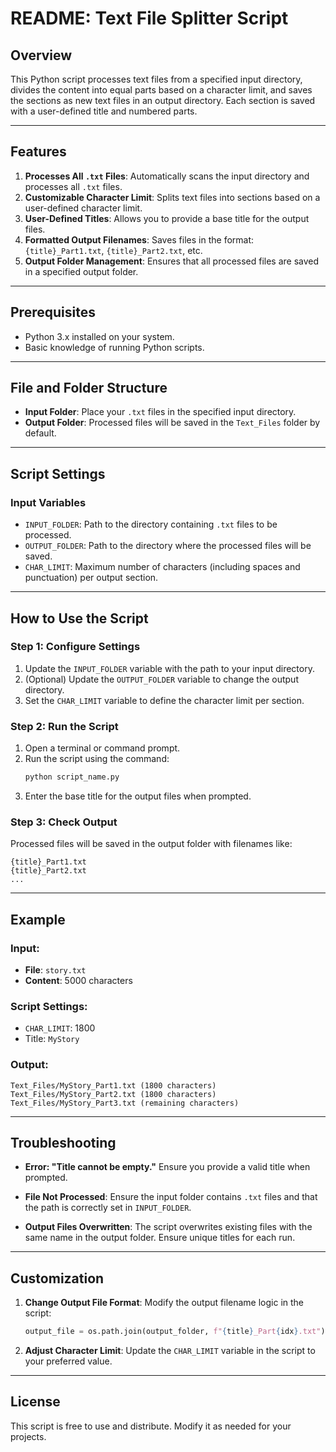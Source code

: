 # README: Text File Splitter Script

## Overview
This Python script processes text files from a specified input directory, divides the content into equal parts based on a character limit, and saves the sections as new text files in an output directory. Each section is saved with a user-defined title and numbered parts.

---

## Features
1. **Processes All `.txt` Files**: Automatically scans the input directory and processes all `.txt` files.
2. **Customizable Character Limit**: Splits text files into sections based on a user-defined character limit.
3. **User-Defined Titles**: Allows you to provide a base title for the output files.
4. **Formatted Output Filenames**: Saves files in the format: `{title}_Part1.txt`, `{title}_Part2.txt`, etc.
5. **Output Folder Management**: Ensures that all processed files are saved in a specified output folder.

---

## Prerequisites
- Python 3.x installed on your system.
- Basic knowledge of running Python scripts.

---

## File and Folder Structure
- **Input Folder**: Place your `.txt` files in the specified input directory.
- **Output Folder**: Processed files will be saved in the `Text_Files` folder by default.

---

## Script Settings
### Input Variables
- `INPUT_FOLDER`: Path to the directory containing `.txt` files to be processed.
- `OUTPUT_FOLDER`: Path to the directory where the processed files will be saved.
- `CHAR_LIMIT`: Maximum number of characters (including spaces and punctuation) per output section.

---

## How to Use the Script
### Step 1: Configure Settings
1. Update the `INPUT_FOLDER` variable with the path to your input directory.
2. (Optional) Update the `OUTPUT_FOLDER` variable to change the output directory.
3. Set the `CHAR_LIMIT` variable to define the character limit per section.

### Step 2: Run the Script
1. Open a terminal or command prompt.
2. Run the script using the command:
   ```bash
   python script_name.py
   ```
3. Enter the base title for the output files when prompted.

### Step 3: Check Output
Processed files will be saved in the output folder with filenames like:
```
{title}_Part1.txt
{title}_Part2.txt
...
```

---

## Example
### Input:
- **File**: `story.txt`
- **Content**: 5000 characters

### Script Settings:
- `CHAR_LIMIT`: 1800
- Title: `MyStory`

### Output:
```
Text_Files/MyStory_Part1.txt (1800 characters)
Text_Files/MyStory_Part2.txt (1800 characters)
Text_Files/MyStory_Part3.txt (remaining characters)
```

---

## Troubleshooting
- **Error: "Title cannot be empty."**
  Ensure you provide a valid title when prompted.

- **File Not Processed**:
  Ensure the input folder contains `.txt` files and that the path is correctly set in `INPUT_FOLDER`.

- **Output Files Overwritten**:
  The script overwrites existing files with the same name in the output folder. Ensure unique titles for each run.

---

## Customization
1. **Change Output File Format**:
   Modify the output filename logic in the script:
   ```python
   output_file = os.path.join(output_folder, f"{title}_Part{idx}.txt")
   ```
2. **Adjust Character Limit**:
   Update the `CHAR_LIMIT` variable in the script to your preferred value.

---

## License
This script is free to use and distribute. Modify it as needed for your projects.
